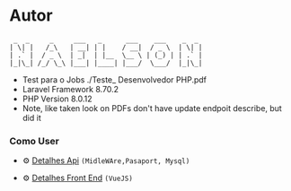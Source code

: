 # Autor 
 ```
  _  _     _     ___   _      ___    ___    _  _ 
 | \| |   /_\   | __| | |    / __|  / _ \  | \| |
 | .` |  / _ \  | _|  | |__  \__ \ | (_) | | .` |
 |_|\_| /_/ \_\ |___| |____| |___/  \___/  |_|\_|
 
 ```

- Test para o Jobs ./Teste_ Desenvolvedor PHP.pdf
- Laravel Framework 8.70.2
- PHP Version 8.0.12
- Note, like taken look on PDFs don't have update endpoit describe, but did it

### Como User

- ⚙️ [Detalhes Api](https://github.com/devnaelson/laravel-8-test/blob/TInterview510911/Api-Mysql.md)  ```(MidleWAre,Pasaport, Mysql)```

- ⚙️ [Detalhes Front End](https://github.com/devnaelson/laravel-8-test/blob/TInterview510911/interfaceVue.md)  ```(VueJS)```